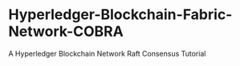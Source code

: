 # Hyperledger-Blockchain-Fabric-Network-COBRA
A Hyperledger Blockchain Network Raft Consensus Tutorial

